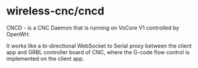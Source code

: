 # wireless-cnc/cncd

CNCD - is a CNC Daemon that is running on VoCore V1 controlled by OpenWrt.

It works like a bi-directional WebSocket to Serial proxy between the client app and GRBL controller board of CNC, where the G-code flow control is implemented on the client app.
